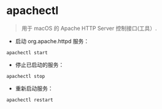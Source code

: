 # apachectl

> 用于 macOS 的 Apache HTTP Server 控制接口(工具）.

- 启动 org.apache.httpd 服务：

`apachectl start`

- 停止已启动的服务：

`apachectl stop`

- 重新启动服务：

`apachectl restart`

